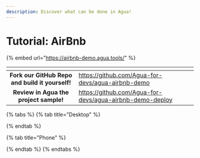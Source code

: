 ```yaml
---
description: Discover what can be done in Agua!
---
```


# Tutorial: AirBnb



{% embed url="https://airbnb-demo.agua.tools/" %}

<table data-card-size="large" data-view="cards"><thead><tr><th align="center"></th><th data-hidden data-card-target data-type="content-ref"></th></tr></thead><tbody><tr><td align="center"><strong>Fork our GitHub Repo and build it yourself!</strong></td><td><a href="https://github.com/Agua-for-devs/agua-airbnb-demo">https://github.com/Agua-for-devs/agua-airbnb-demo</a></td></tr><tr><td align="center"><strong>Review in Agua the project sample!</strong></td><td><a href="https://github.com/Agua-for-devs/agua-airbnb-demo-deploy">https://github.com/Agua-for-devs/agua-airbnb-demo-deploy</a></td></tr></tbody></table>

{% tabs %}
{% tab title="Desktop" %}

{% endtab %}

{% tab title="Phone" %}

{% endtab %}
{% endtabs %}
